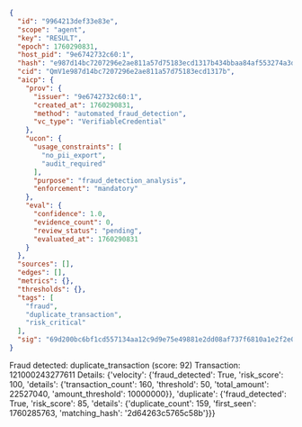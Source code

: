 ```json
{
  "id": "9964213def33e83e",
  "scope": "agent",
  "key": "RESULT",
  "epoch": 1760290831,
  "host_pid": "9e6742732c60:1",
  "hash": "e987d14bc7207296e2ae811a57d75183ecd1317b434bbaa84af553274a3d421f",
  "cid": "QmV1e987d14bc7207296e2ae811a57d75183ecd1317b",
  "aicp": {
    "prov": {
      "issuer": "9e6742732c60:1",
      "created_at": 1760290831,
      "method": "automated_fraud_detection",
      "vc_type": "VerifiableCredential"
    },
    "ucon": {
      "usage_constraints": [
        "no_pii_export",
        "audit_required"
      ],
      "purpose": "fraud_detection_analysis",
      "enforcement": "mandatory"
    },
    "eval": {
      "confidence": 1.0,
      "evidence_count": 0,
      "review_status": "pending",
      "evaluated_at": 1760290831
    }
  },
  "sources": [],
  "edges": [],
  "metrics": {},
  "thresholds": {},
  "tags": [
    "fraud",
    "duplicate_transaction",
    "risk_critical"
  ],
  "sig": "69d200bc6bf1cd557134aa12c9d9e75e49881e2dd08af737f6810a1e2f2e0594"
}
```

Fraud detected: duplicate_transaction (score: 92)
Transaction: 121000243277611
Details: {'velocity': {'fraud_detected': True, 'risk_score': 100, 'details': {'transaction_count': 160, 'threshold': 50, 'total_amount': 22527040, 'amount_threshold': 10000000}}, 'duplicate': {'fraud_detected': True, 'risk_score': 85, 'details': {'duplicate_count': 159, 'first_seen': 1760285763, 'matching_hash': '2d64263c5765c58b'}}}